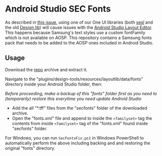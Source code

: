 # Android Studio SEC Fonts

As described in [this issue](https://github.com/OneUIProject/OneUI-Design-Library/issues/58), using
one of our One UI libraries (both [sesl](https://github.com/OneUIProject/oneui-core) and the
old [Design lib](https://github.com/OneUIProject/OneUI-Design-Library)) will cause issues with
the [Android Studio Layout Editor](https://developer.android.com/studio/write/layout-editor). This
happens because Samsung's text styles use a custom fontFamily which is not available on AOSP. This
repository contains a Samsung fonts pack that needs to be added to the AOSP ones included in Android
Studio.

## Usage

Download
the [repo](https://github.com/tribalfs/android-studio-sec-fonts/archive/refs/heads/main.zip)
archive and extract it.

Navigate to the "plugins/design-tools/resources/layoutlib/data/fonts" directory inside your Android
Studio
folder, then:

_Before proceeding, make a backup of this "fonts" folder first as you need to (temporarily) restore
this everytime you need update Android Studio_

- Add the all "*.tff" files from the "secfonts" folder of the downloaded archive.
- Open the "fonts.xml" file and append to inside the `<familyset>` tag the contents from
  inside `<familyset>` tag of the "fonts.xml" found inside "secfonts" folder.

For Windows, you can run `SecFontsFix.ps1` in Windows PowerShell to automatically perform the above
including backing and and restoring the original "fonts" directory.
